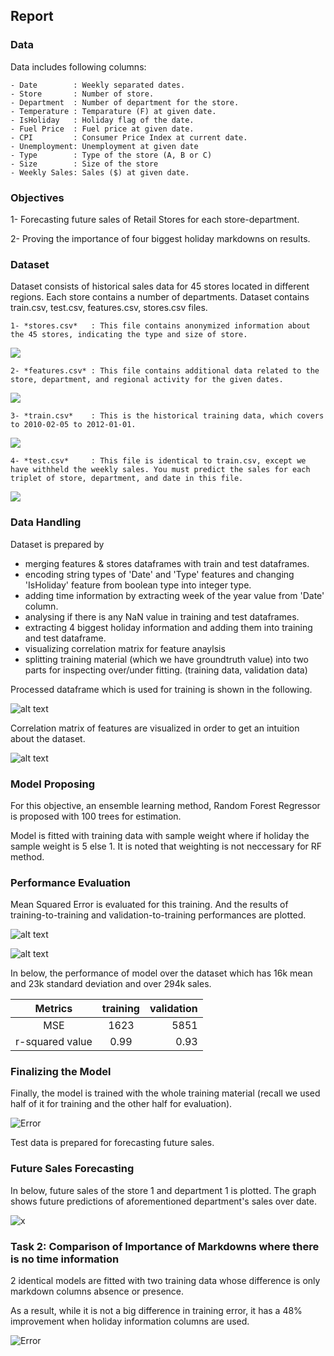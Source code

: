 ## Report

### Data
Data includes following columns:

    - Date        : Weekly separated dates.
    - Store       : Number of store.
    - Department  : Number of department for the store.
    - Temperature : Temparature (F) at given date.
    - IsHoliday   : Holiday flag of the date.
    - Fuel Price  : Fuel price at given date.
    - CPI         : Consumer Price Index at current date.
    - Unemployment: Unemployment at given date
    - Type        : Type of the store (A, B or C)
    - Size        : Size of the store
    - Weekly Sales: Sales ($) at given date.

### Objectives
1- Forecasting future sales of Retail Stores for each store-department.

2- Proving the importance of four biggest holiday markdowns on results.

### Dataset
Dataset consists of historical sales data for 45 stores located in different regions. Each store contains a number of departments. Dataset contains train.csv, test.csv, features.csv, stores.csv files. 

    1- *stores.csv*   : This file contains anonymized information about the 45 stores, indicating the type and size of store.
![](imgs/stores_csv.png)

    2- *features.csv* : This file contains additional data related to the store, department, and regional activity for the given dates. 
![](imgs/features_csv.png)

    3- *train.csv*    : This is the historical training data, which covers to 2010-02-05 to 2012-01-01.
![](imgs/train_csv.png)

    4- *test.csv*     : This file is identical to train.csv, except we have withheld the weekly sales. You must predict the sales for each triplet of store, department, and date in this file.
![](imgs/test_csv.png)

### Data Handling
Dataset is prepared by
- merging features & stores dataframes with train and test dataframes. 
- encoding string types of 'Date' and 'Type' features and changing 'IsHoliday' feature from boolean type into integer type.
- adding time information by extracting week of the year value from 'Date' column.
- analysing if there is any NaN value in training and test dataframes.
- extracting 4 biggest holiday information and adding them into training and test dataframe.
- visualizing correlation matrix for feature anaylsis
- splitting training material (which we have groundtruth value) into two parts for inspecting over/under fitting. (training data, validation data)

Processed dataframe which is used for training is shown in the following.

![alt text](https://github.com/cakirogluozan/salesforecasting/blob/master/imgs/data_df.png?raw=true)

Correlation matrix of features are visualized in order to get an intuition about the dataset.

![alt text](https://github.com/cakirogluozan/salesforecasting/blob/master/imgs/corr_matrix.png?raw=true)

### Model Proposing
For this objective, an ensemble learning method, Random Forest Regressor is proposed with 100 trees for estimation.

Model is fitted with training data with sample weight where if holiday the sample weight is 5 else 1. It is noted that weighting is not neccessary for RF method.

### Performance Evaluation
Mean Squared Error is evaluated for this training. And the results of training-to-training and validation-to-training performances are plotted.

![alt text](imgs/training.png)

![alt text](imgs/validation.png)

In below, the performance of model over the dataset which has 16k mean and 23k standard deviation and over 294k sales.

Metrics | training  | validation   | 
|:---:|:-------------:| -----:|
|MSE| 1623 | 5851 | 
| r-squared value| 0.99 | 0.93 |


### Finalizing the Model
Finally, the model is trained with the whole training material (recall we used half of it for training and the other half for evaluation).

![Error](https://github.com/cakirogluozan/salesforecasting/blob/master/imgs/final.png?raw=true)

Test data is prepared for forecasting future sales.

### Future Sales Forecasting
In below, future sales of the store 1 and department 1 is plotted. The graph shows future predictions of aforementioned department's sales over date.

![x](https://github.com/cakirogluozan/salesforecasting/blob/master/imgs/in_future.png?raw=true)

### Task 2: Comparison of Importance of Markdowns where there is no time information
2 identical models are fitted with two training data whose difference is only markdown columns absence or presence.

As a result, while it is not a big difference in training error, it has a 48% improvement when holiday information columns are used.
 
![Error](https://github.com/cakirogluozan/salesforecasting/blob/master/imgs/error_matrix.png?raw=true)
